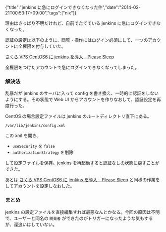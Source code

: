 {"title":"jenkins に急にログインできなくなった件","date":"2014-02-21T00:53:17+09:00","tags":["nix"]}

理由はさっぱり不明だけれど、自前でたてている jenkins に急にログインできなくなった。

認証の設定は以下のように、閲覧・操作にはログイン必須にして、一つのアカウントに全権限を付与していた。

[さくら VPS CentOS6 に jenkins を導入 - Please Sleep](http://please-sleep.cou929.nu/install-jenkins-on-centos6-with-auth.html)

全権限をつけたアカウントで急にログインできなくなってしまった。

### 解決法

乱暴だが jenkins のサーバに入って config を書き換え、一時的に認証をしないようにする。その状態で Web UI からアカウントを作りなおして、認証設定を再度行った。

CentOS の場合設定ファイルは jenkins のルートディレクトリ直下にある。

`/var/lib/jenkins/config.xml`

この xml を開き、

- `useSecurity` を `false`
- `authorizationStrategy` を削除

して設定ファイルを保存。jenkins を再起動すると認証なしの状態に戻すことができた。

あとは [さくら VPS CentOS6 に jenkins を導入 - Please Sleep](http://please-sleep.cou929.nu/install-jenkins-on-centos6-with-auth.html) と同様の作業をしてアカウントを設定しなおした。

### まとめ

jenkins の設定ファイルを直接編集すれば最悪なんとかなる。今回の原因は不明で、ユーザーと同名の `開発者` ができたのがトリガーになったような気もするが、深追いはしていない。

